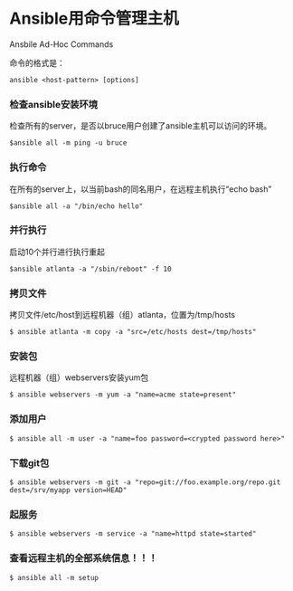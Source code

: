 # Ansible用命令管理主机

Ansbile Ad-Hoc Commands

命令的格式是：

```
ansible <host-pattern> [options]
```


### 检查ansible安装环境



检查所有的server，是否以bruce用户创建了ansible主机可以访问的环境。

```$ansible all -m ping -u bruce```


### 执行命令


在所有的server上，以当前bash的同名用户，在远程主机执行“echo bash”

```$ansible all -a "/bin/echo hello"```

### 并行执行


启动10个并行进行执行重起


```$ansible atlanta -a "/sbin/reboot" -f 10```



### 拷贝文件


拷贝文件/etc/host到远程机器（组）atlanta，位置为/tmp/hosts

```$ ansible atlanta -m copy -a "src=/etc/hosts dest=/tmp/hosts"```


### 安装包


远程机器（组）webservers安装yum包

```$ ansible webservers -m yum -a "name=acme state=present"```


### 添加用户



```$ ansible all -m user -a "name=foo password=<crypted password here>"```


### 下载git包




```$ ansible webservers -m git -a "repo=git://foo.example.org/repo.git dest=/srv/myapp version=HEAD"```


### 起服务



```$ ansible webservers -m service -a "name=httpd state=started"```

### 查看远程主机的全部系统信息！！！



```$ ansible all -m setup```
